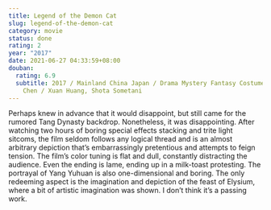 ```yaml
---
title: Legend of the Demon Cat
slug: legend-of-the-demon-cat
category: movie
status: done
rating: 2
year: "2017"
date: 2021-06-27 04:33:59+08:00
douban:
  rating: 6.9
  subtitle: 2017 / Mainland China Japan / Drama Mystery Fantasy Costume / Kaige
    Chen / Xuan Huang, Shota Sometani
---
```


Perhaps knew in advance that it would disappoint, but still came for the rumored Tang Dynasty backdrop. Nonetheless, it was disappointing. After watching two hours of boring special effects stacking and trite light sitcoms, the film seldom follows any logical thread and is an almost arbitrary depiction that’s embarrassingly pretentious and attempts to feign tension. The film’s color tuning is flat and dull, constantly distracting the audience. Even the ending is lame, ending up in a milk-toast protesting. The portrayal of Yang Yuhuan is also one-dimensional and boring. The only redeeming aspect is the imagination and depiction of the feast of Elysium, where a bit of artistic imagination was shown. I don’t think it’s a passing work.
